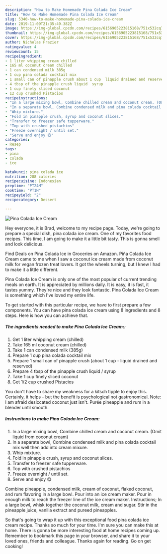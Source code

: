 ```yaml
---
description: "How to Make Homemade Pina Colada Ice Cream"
title: "How to Make Homemade Pina Colada Ice Cream"
slug: 5340-how-to-make-homemade-pina-colada-ice-cream
date: 2019-11-09T21:35:49.382Z
image: https://img-global.cpcdn.com/recipes/6156905223815168/751x532cq70/pina-colada-ice-cream-recipe-main-photo.jpg
thumbnail: https://img-global.cpcdn.com/recipes/6156905223815168/751x532cq70/pina-colada-ice-cream-recipe-main-photo.jpg
cover: https://img-global.cpcdn.com/recipes/6156905223815168/751x532cq70/pina-colada-ice-cream-recipe-main-photo.jpg
author: Nicholas Frazier
ratingvalue: 4
reviewcount: 15
recipeingredient:
- 1 liter whipping cream chilled
- 165 ml coconut cream chilled
- 1 can condensed milk 385g
- 1 cup pina colada cocktail mix
- 1 small can of pinapple crush about 1 cup  liquid drained and reserved
- 4 tbsp of the pinapple crush liquid  syrup
- 1 cup finely sliced coconut
- 12 cup crushed Pistacios
recipeinstructions:
- "In a large mixing bowl, Combine chilled cream and coconut cream. (Omit liquid from coconut cream)"
- "In a separate bowl, Combine condensed milk and pina colada cocktail mix well then add into cream mixure."
- "Whip mixture."
- "Fold in pinapple crush, syrup and coconut slices."
- "Transfer to freezer safe tupperware."
- "Top with crushed pistachios"
- "Freeze overnight / until set."
- "Serve and enjoy 😋"
categories:
- Resep
tags:
- pina
- colada
- ice

katakunci: pina colada ice
nutrition: 288 calories
recipecuisine: Indonesian
preptime: "PT24M"
cooktime: "PT1H"
recipeyield: "2"
recipecategory: Dessert

---
```



![Pina Colada Ice Cream](https://img-global.cpcdn.com/recipes/6156905223815168/751x532cq70/pina-colada-ice-cream-recipe-main-photo.jpg)

Hey everyone, it is Brad, welcome to my recipe page. Today, we're going to prepare a special dish, pina colada ice cream. One of my favorites food recipes. This time, I am going to make it a little bit tasty. This is gonna smell and look delicious.

Find Deals on Pina Colada Ice in Groceries on Amazon. Piña Colada Ice Cream came to me when I saw a coconut ice cream made from coconut milk for vegan frozen treat lovers. It got the wheels turning, but I knew I had to make it a little different.

Pina Colada Ice Cream is only one of the most popular of current trending meals on earth. It is appreciated by millions daily. It is easy, it is fast, it tastes yummy. They're nice and they look fantastic. Pina Colada Ice Cream is something which I've loved my entire life.


To get started with this particular recipe, we have to first prepare a few components. You can have pina colada ice cream using 8 ingredients and 8 steps. Here is how you can achieve that.

##### The ingredients needed to make Pina Colada Ice Cream::

1. Get 1 liter whipping cream (chilled)
1. Take 165 ml coconut cream (chilled)
1. Take 1 can condensed milk (385g)
1. Prepare 1 cup pina colada cocktail mix
1. Prepare 1 small can of pinapple crush (about 1 cup - liquid drained and reserved)
1. Prepare 4 tbsp of the pinapple crush liquid / syrup
1. Take 1 cup finely sliced coconut
1. Get 1/2 cup crushed Pistacios


You don&#39;t have to share my weakness for a kitsch tipple to enjoy this. Certainly, it helps - but the benefit is psychological not gastronomical. Note: I am afraid desiccated coconut just isn&#39;t. Purée pineapple and rum in a blender until smooth. 

##### Instructions to make Pina Colada Ice Cream:

1. In a large mixing bowl, Combine chilled cream and coconut cream. (Omit liquid from coconut cream)
1. In a separate bowl, Combine condensed milk and pina colada cocktail mix well then add into cream mixure.
1. Whip mixture.
1. Fold in pinapple crush, syrup and coconut slices.
1. Transfer to freezer safe tupperware.
1. Top with crushed pistachios
1. Freeze overnight / until set.
1. Serve and enjoy 😋


Combine pineapple, condensed milk, cream of coconut, flaked coconut, and rum flavoring in a large bowl. Pour into an ice cream maker. Pour in enough milk to reach the freezer line of the ice cream maker. Instructions; In a large bowl, whisk together the coconut milk, cream and sugar. Stir in the pineapple juice, vanilla extract and pureed pineapples. 

So that's going to wrap it up with this exceptional food pina colada ice cream recipe. Thanks so much for your time. I'm sure you can make this at home. There is gonna be more interesting food at home recipes coming up. Remember to bookmark this page in your browser, and share it to your loved ones, friends and colleague. Thanks again for reading. Go on get cooking!
